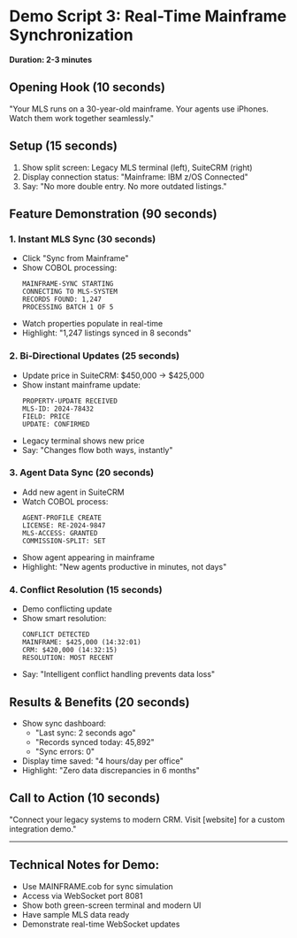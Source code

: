 # Demo Script 3: Real-Time Mainframe Synchronization
**Duration: 2-3 minutes**

## Opening Hook (10 seconds)
"Your MLS runs on a 30-year-old mainframe. Your agents use iPhones. Watch them work together seamlessly."

## Setup (15 seconds)
1. Show split screen: Legacy MLS terminal (left), SuiteCRM (right)
2. Display connection status: "Mainframe: IBM z/OS Connected"
3. Say: "No more double entry. No more outdated listings."

## Feature Demonstration (90 seconds)

### 1. Instant MLS Sync (30 seconds)
- Click "Sync from Mainframe"
- Show COBOL processing:
  ```
  MAINFRAME-SYNC STARTING
  CONNECTING TO MLS-SYSTEM
  RECORDS FOUND: 1,247
  PROCESSING BATCH 1 OF 5
  ```
- Watch properties populate in real-time
- Highlight: "1,247 listings synced in 8 seconds"

### 2. Bi-Directional Updates (25 seconds)
- Update price in SuiteCRM: $450,000 → $425,000
- Show instant mainframe update:
  ```
  PROPERTY-UPDATE RECEIVED
  MLS-ID: 2024-78432
  FIELD: PRICE
  UPDATE: CONFIRMED
  ```
- Legacy terminal shows new price
- Say: "Changes flow both ways, instantly"

### 3. Agent Data Sync (20 seconds)
- Add new agent in SuiteCRM
- Watch COBOL process:
  ```
  AGENT-PROFILE CREATE
  LICENSE: RE-2024-9847
  MLS-ACCESS: GRANTED
  COMMISSION-SPLIT: SET
  ```
- Show agent appearing in mainframe
- Highlight: "New agents productive in minutes, not days"

### 4. Conflict Resolution (15 seconds)
- Demo conflicting update
- Show smart resolution:
  ```
  CONFLICT DETECTED
  MAINFRAME: $425,000 (14:32:01)
  CRM: $420,000 (14:32:15)
  RESOLUTION: MOST RECENT
  ```
- Say: "Intelligent conflict handling prevents data loss"

## Results & Benefits (20 seconds)
- Show sync dashboard:
  - "Last sync: 2 seconds ago"
  - "Records synced today: 45,892"
  - "Sync errors: 0"
- Display time saved: "4 hours/day per office"
- Highlight: "Zero data discrepancies in 6 months"

## Call to Action (10 seconds)
"Connect your legacy systems to modern CRM. Visit [website] for a custom integration demo."

---

## Technical Notes for Demo:
- Use MAINFRAME.cob for sync simulation
- Access via WebSocket port 8081
- Show both green-screen terminal and modern UI
- Have sample MLS data ready
- Demonstrate real-time WebSocket updates